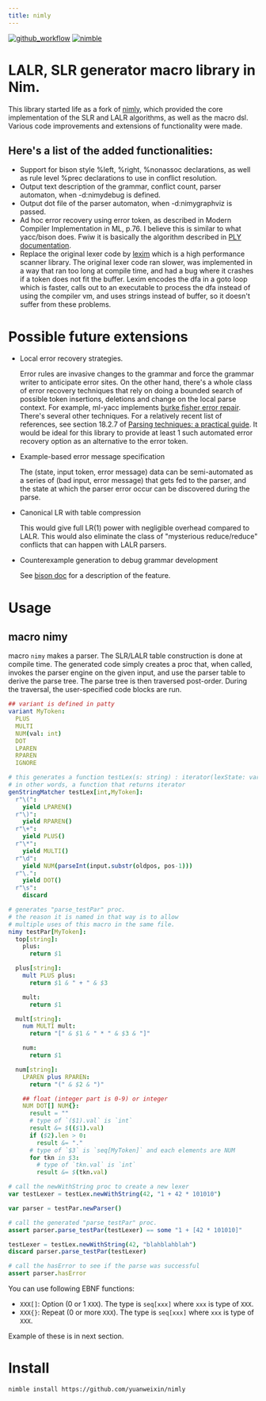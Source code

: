 ```yaml
---
title: nimly
---
```


[![github\_workflow](https://github.com/loloicci/nimly/workflows/test/badge.svg)](https://github.com/loloicci/nimly/actions?query=workflow%3Atest)
[![nimble](https://raw.githubusercontent.com/yglukhov/nimble-tag/master/nimble.png)](https://github.com/yglukhov/nimble-tag)

# LALR, SLR generator macro library in Nim. 

This library started life as a fork of [nimly](https://github.com/loloicci/nimly), which provided the core implementation of the SLR and LALR algorithms, as well as the macro dsl. Various code improvements and extensions of functionality were made. 

## Here's a list of the added functionalities: 
* Support for bison style %left, %right, %nonassoc declarations, as well as rule level %prec declarations to use in conflict resolution. 
* Output text description of the grammar, conflict count, parser automaton, when -d:nimydebug is defined. 
* Output dot file of the parser automaton, when -d:nimygraphviz is passed. 
* Ad hoc error recovery using error token, as described in Modern Compiler Implementation in ML, p.76. I believe this is similar to what yacc/bison does. Fwiw it is basically the algorithm described in [PLY documentation](https://www.dabeaz.com/ply/ply.html#ply_nn29). 
* Replace the original lexer code by [lexim](https://github.com/yuanweixin/lexim) which is a high performance scanner library. The original lexer code ran slower, was implemented in a way that ran too long at compile time, and had a bug where it crashes if a token does not fit the buffer. Lexim encodes the dfa in a goto loop which is faster, calls out to an executable to process the dfa instead of using the compiler vm, and uses strings instead of buffer, so it doesn't suffer from these problems. 

# Possible future extensions

* Local error recovery strategies. 
  
  Error rules are invasive changes to the grammar and force the grammar writer to anticipate error sites. On the other hand, there's a whole class of error recovery techniques that rely on doing a bounded search of possible token insertions, deletions and change on the local parse context. For example, ml-yacc implements [burke fisher error repair](https://en.wikipedia.org/wiki/Burke%E2%80%93Fisher_error_repair). There's several other techniques. For a relatively recent list of references, see section 18.2.7 of [Parsing techniques: a practical guide](https://link.springer.com/book/10.1007/978-0-387-68954-8). It would be ideal for this library to provide at least 1 such automated error recovery option as an alternative to the error token. 

* Example-based error message specification

  The (state, input token, error message) data can be semi-automated as a series of (bad input, error message) that gets fed to the parser, and the state at which the parser error occur can be discovered during the parse. 

* Canonical LR with table compression

  This would give full LR(1) power with negligible overhead compared to LALR. This would also eliminate the class of "mysterious reduce/reduce" conflicts that can happen with LALR parsers. 

* Counterexample generation to debug grammar development 

  See [bison doc](https://www.gnu.org/software/bison/manual/html_node/Counterexamples.html) for a description of the feature. 

Usage
====

macro nimy
----------

macro `nimy` makes a parser. The SLR/LALR table construction is done at compile time. The generated code simply creates a proc that, when called, invokes the parser engine on the given input, and use the parser table to derive the parse tree. The parse tree is then traversed post-order. During the traversal, the user-specified code blocks are run. 

```nim
## variant is defined in patty
variant MyToken:
  PLUS
  MULTI
  NUM(val: int)
  DOT
  LPAREN
  RPAREN
  IGNORE

# this generates a function testLex(s: string) : iterator(lexState: var int): T {.closure.} 
# in other words, a function that returns iterator
genStringMatcher testLex[int,MyToken]:
  r"\(":
    yield LPAREN()
  r"\)":
    yield RPAREN()
  r"\+":
    yield PLUS()
  r"\*":
    yield MULTI()
  r"\d":
    yield NUM(parseInt(input.substr(oldpos, pos-1)))
  r"\.":
    yield DOT()
  r"\s":
    discard

# generates "parse_testPar" proc. 
# the reason it is named in that way is to allow
# multiple uses of this macro in the same file. 
nimy testPar[MyToken]:
  top[string]:
    plus:
      return $1

  plus[string]:
    mult PLUS plus:
      return $1 & " + " & $3

    mult:
      return $1

  mult[string]:
    num MULTI mult:
      return "[" & $1 & " * " & $3 & "]"

    num:
      return $1

  num[string]:
    LPAREN plus RPAREN:
      return "(" & $2 & ")"

    ## float (integer part is 0-9) or integer
    NUM DOT[] NUM{}:
      result = ""
      # type of `($1).val` is `int`
      result &= $(($1).val)
      if ($2).len > 0:
        result &= "."
      # type of `$3` is `seq[MyToken]` and each elements are NUM
      for tkn in $3:
        # type of `tkn.val` is `int`
        result &= $(tkn.val)

# call the newWithString proc to create a new lexer 
var testLexer = testLex.newWithString(42, "1 + 42 * 101010")

var parser = testPar.newParser()

# call the generated "parse_testPar" proc. 
assert parser.parse_testPar(testLexer) == some "1 + [42 * 101010]"

testLexer = testLex.newWithString(42, "blahblahblah")
discard parser.parse_testPar(testLexer) 

# call the hasError to see if the parse was successful
assert parser.hasError 

```

You can use following EBNF functions:

-   `XXX[]`: Option (0 or 1 `XXX`). The type is `seq[xxx]` where `xxx`
    is type of `XXX`.
-   `XXX{}`: Repeat (0 or more `XXX`). The type is `seq[xxx]` where
    `xxx` is type of `XXX`.

Example of these is in next section.


Install
=======

`nimble install https://github.com/yuanweixin/nimly`


